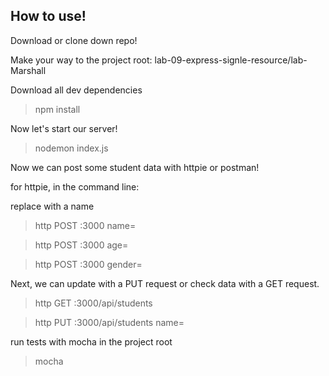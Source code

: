 ## How to use!

Download or clone down repo!

Make your way to the project root: lab-09-express-signle-resource/lab-Marshall

Download all dev dependencies


>npm install


Now let's start our server!


>nodemon index.js


Now we can post some student data with httpie or postman!

for httpie, in the command line:

replace <data> with a name

>http POST :3000 name=<data>

>http POST :3000 age=<data>

>http POST :3000 gender=<data>


Next, we can update with a PUT request or check data with a GET request.


>http GET :3000/api/students

>http PUT :3000/api/students name=<updated data>


run tests with mocha in the project root


>mocha
